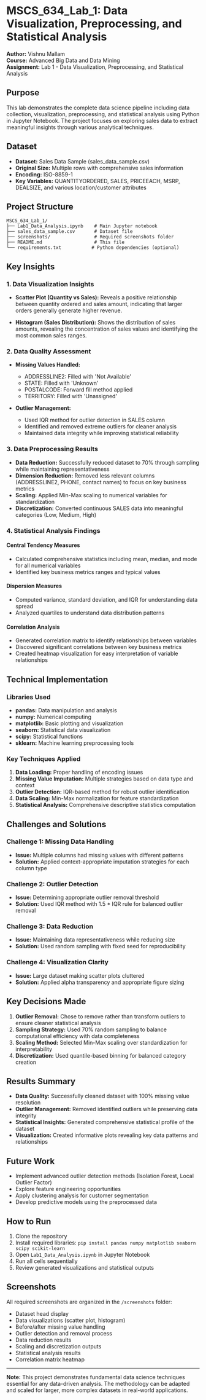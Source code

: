 # MSCS_634_Lab_1: Data Visualization, Preprocessing, and Statistical Analysis

**Author:** Vishnu Mallam  
**Course:** Advanced Big Data and Data Mining  
**Assignment:** Lab 1 - Data Visualization, Preprocessing, and Statistical Analysis

## Purpose

This lab demonstrates the complete data science pipeline including data collection, visualization, preprocessing, and statistical analysis using Python in Jupyter Notebook. The project focuses on exploring sales data to extract meaningful insights through various analytical techniques.

## Dataset

- **Dataset:** Sales Data Sample (sales_data_sample.csv)
- **Original Size:** Multiple rows with comprehensive sales information
- **Encoding:** ISO-8859-1
- **Key Variables:** QUANTITYORDERED, SALES, PRICEEACH, MSRP, DEALSIZE, and various location/customer attributes

## Project Structure

```
MSCS_634_Lab_1/
├── Lab1_Data_Analysis.ipynb    # Main Jupyter notebook
├── sales_data_sample.csv       # Dataset file
├── screenshots/                # Required screenshots folder
├── README.md                   # This file
└── requirements.txt           # Python dependencies (optional)
```

## Key Insights

### 1. Data Visualization Insights

- **Scatter Plot (Quantity vs Sales):** Reveals a positive relationship between quantity ordered and sales amount, indicating that larger orders generally generate higher revenue.

- **Histogram (Sales Distribution):** Shows the distribution of sales amounts, revealing the concentration of sales values and identifying the most common sales ranges.

### 2. Data Quality Assessment

- **Missing Values Handled:**
  - ADDRESSLINE2: Filled with 'Not Available'
  - STATE: Filled with 'Unknown'
  - POSTALCODE: Forward fill method applied
  - TERRITORY: Filled with 'Unassigned'

- **Outlier Management:**
  - Used IQR method for outlier detection in SALES column
  - Identified and removed extreme outliers for cleaner analysis
  - Maintained data integrity while improving statistical reliability

### 3. Data Preprocessing Results

- **Data Reduction:** Successfully reduced dataset to 70% through sampling while maintaining representativeness
- **Dimension Reduction:** Removed less relevant columns (ADDRESSLINE2, PHONE, contact names) to focus on key business metrics
- **Scaling:** Applied Min-Max scaling to numerical variables for standardization
- **Discretization:** Converted continuous SALES data into meaningful categories (Low, Medium, High)

### 4. Statistical Analysis Findings

#### Central Tendency Measures
- Calculated comprehensive statistics including mean, median, and mode for all numerical variables
- Identified key business metrics ranges and typical values

#### Dispersion Measures
- Computed variance, standard deviation, and IQR for understanding data spread
- Analyzed quartiles to understand data distribution patterns

#### Correlation Analysis
- Generated correlation matrix to identify relationships between variables
- Discovered significant correlations between key business metrics
- Created heatmap visualization for easy interpretation of variable relationships

## Technical Implementation

### Libraries Used
- **pandas:** Data manipulation and analysis
- **numpy:** Numerical computing
- **matplotlib:** Basic plotting and visualization
- **seaborn:** Statistical data visualization
- **scipy:** Statistical functions
- **sklearn:** Machine learning preprocessing tools

### Key Techniques Applied
1. **Data Loading:** Proper handling of encoding issues
2. **Missing Value Imputation:** Multiple strategies based on data type and context
3. **Outlier Detection:** IQR-based method for robust outlier identification
4. **Data Scaling:** Min-Max normalization for feature standardization
5. **Statistical Analysis:** Comprehensive descriptive statistics computation

## Challenges and Solutions

### Challenge 1: Missing Data Handling
- **Issue:** Multiple columns had missing values with different patterns
- **Solution:** Applied context-appropriate imputation strategies for each column type

### Challenge 2: Outlier Detection
- **Issue:** Determining appropriate outlier removal threshold
- **Solution:** Used IQR method with 1.5 * IQR rule for balanced outlier removal

### Challenge 3: Data Reduction
- **Issue:** Maintaining data representativeness while reducing size
- **Solution:** Used random sampling with fixed seed for reproducibility

### Challenge 4: Visualization Clarity
- **Issue:** Large dataset making scatter plots cluttered
- **Solution:** Applied alpha transparency and appropriate figure sizing

## Key Decisions Made

1. **Outlier Removal:** Chose to remove rather than transform outliers to ensure cleaner statistical analysis
2. **Sampling Strategy:** Used 70% random sampling to balance computational efficiency with data completeness
3. **Scaling Method:** Selected Min-Max scaling over standardization for interpretability
4. **Discretization:** Used quantile-based binning for balanced category creation

## Results Summary

- **Data Quality:** Successfully cleaned dataset with 100% missing value resolution
- **Outlier Management:** Removed identified outliers while preserving data integrity
- **Statistical Insights:** Generated comprehensive statistical profile of the dataset
- **Visualization:** Created informative plots revealing key data patterns and relationships

## Future Work

- Implement advanced outlier detection methods (Isolation Forest, Local Outlier Factor)
- Explore feature engineering opportunities
- Apply clustering analysis for customer segmentation
- Develop predictive models using the preprocessed data

## How to Run

1. Clone the repository
2. Install required libraries: `pip install pandas numpy matplotlib seaborn scipy scikit-learn`
3. Open `Lab1_Data_Analysis.ipynb` in Jupyter Notebook
4. Run all cells sequentially
5. Review generated visualizations and statistical outputs

## Screenshots

All required screenshots are organized in the `/screenshots` folder:
- Dataset head display
- Data visualizations (scatter plot, histogram)
- Before/after missing value handling
- Outlier detection and removal process
- Data reduction results
- Scaling and discretization outputs
- Statistical analysis results
- Correlation matrix heatmap

---

**Note:** This project demonstrates fundamental data science techniques essential for any data-driven analysis. The methodology can be adapted and scaled for larger, more complex datasets in real-world applications.
